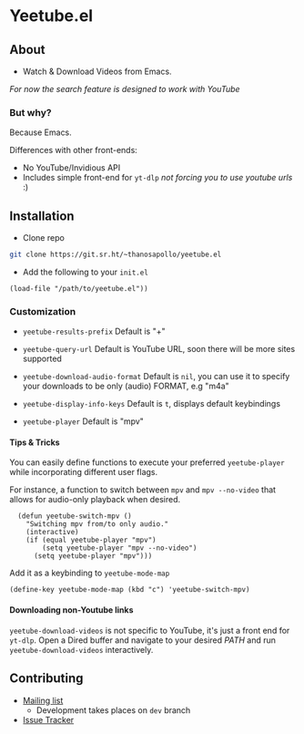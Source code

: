 # Yeetube.el

## About 
- Watch & Download Videos from Emacs.

*For now the search feature is designed to work with YouTube*

### But why?

Because Emacs.


Differences with other front-ends:
- No YouTube/Invidious API
- Includes simple front-end for `yt-dlp` *not forcing you to use youtube urls* :)

## Installation

- Clone repo 
``` bash
git clone https://git.sr.ht/~thanosapollo/yeetube.el 
```

- Add the following to your `init.el`

``` emacs-lisp
(load-file "/path/to/yeetube.el"))
```


### Customization 
- `yeetube-results-prefix` Default is "+"

- `yeetube-query-url` Default is YouTube URL, soon there will be more sites
supported

- `yeetube-download-audio-format` Default is `nil`, you can use it to
specify your downloads to be only (audio) FORMAT, e.g "m4a"

- `yeetube-display-info-keys` Default is `t`, displays default keybindings

- `yeetube-player` Default is "mpv"

#### Tips & Tricks

You can easily define functions to execute your preferred
`yeetube-player` while incorporating different user flags. 

For instance, a function to switch between `mpv` and `mpv --no-video`
that allows for audio-only playback when desired.

``` emacs-lisp
  (defun yeetube-switch-mpv ()
    "Switching mpv from/to only audio."
    (interactive)
    (if (equal yeetube-player "mpv")
	    (setq yeetube-player "mpv --no-video")
      (setq yeetube-player "mpv")))
```
Add it as a keybinding to `yeetube-mode-map`

``` emacs-lisp
(define-key yeetube-mode-map (kbd "c") 'yeetube-switch-mpv)
```
#### Downloading non-Youtube links 

`yeetube-download-videos` is not specific to YouTube, it's just a
front end for `yt-dlp`. Open a Dired buffer and navigate to your
desired *PATH* and run `yeetube-download-videos` interactively.


## Contributing 

- [Mailing list](https://lists.sr.ht/~thanosapollo/yeetube.el)
  - Development takes places on `dev` branch  
- [Issue Tracker](https://todo.sr.ht/~thanosapollo/yeetube.el)



